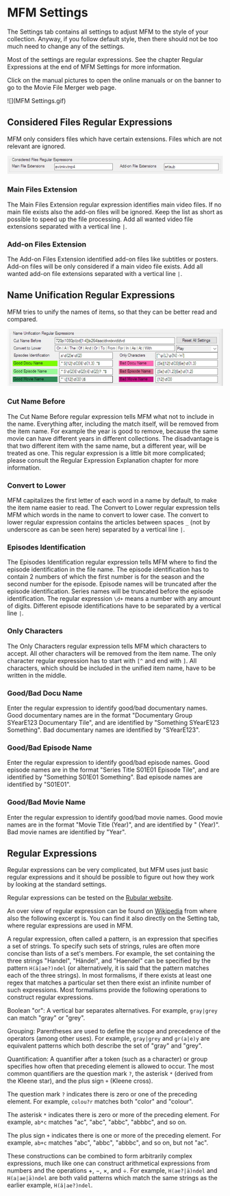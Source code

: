 # MFM Settings

The Settings tab contains all settings to adjust MFM to the style of your collection. Anyway, if you follow default style, then there should not be too much need to change any of the settings.

Most of the settings are regular expressions.  See the chapter Regular Expressions at the end of MFM Settings for more information.

Click on the manual pictures to open the online manuals or on the banner to go to the Movie File Merger web page.

![](MFM Settings.gif)

## Considered Files Regular Expressions
MFM only considers files which have certain extensions.  Files which are not relevant are ignored.

![Considered Files](ConsideredFiles.jpg)

### Main Files Extension
The Main Files Extension regular expression identifies main video files.  If no main file exists also the add-on files will be ignored.  Keep the list as short as possible to speed up the file processing.  Add all wanted video file extensions separated with a vertical line `|`.

### Add-on Files Extension
The Add-on Files Extension identified add-on files like subtitles or posters.  Add-on files will be only considered if a main video file exists.  Add all wanted add-on file extensions separated with a vertical line `|`.

## Name Unification Regular Expressions
MFM tries to unify the names of items, so that they can be better read and compared.

![Name Unification](NameUnification.jpg)

### Cut Name Before
The Cut Name Before regular expression tells MFM what not to include in the name.  Everything after, including the match itself, will be removed from the item name.  For example the year is good to remove, because the same movie can have different years in different collections.  The disadvantage is that two different item with the same name, but a different year, will be treated as one.  This regular expression is a little bit more complicated; please consult the Regular Expression Explanation chapter for more information.

### Convert to Lower
MFM capitalizes the first letter of each word in a name by default, to make the item name easier to read.  The Convert to Lower regular expression tells MFM which words in the name to convert to lower case.  The convert to lower regular expression contains the articles between spaces `_` (not by underscore as can be seen here) separated by a vertical line `|`.

### Episodes Identification
The Episodes Identification regular expression tells MFM where to find the episode identification in the file name.  The episode identification has to contain 2 numbers of which the first number is for the season and the second number for the episode.  Episode names will be truncated after the episode identification.  Series names will be truncated before the episode identification.  The regular expression `\d+` means a number with any amount of digits.  Different episode identifications have to be separated by a vertical line `|`.

### Only Characters
The Only Characters regular expression tells MFM which characters to accept.  All other characters will be removed from the item name.  The only character regular expression has to start with `[^` and end with `]`.  All characters, which should be included in the unified item name, have to be written in the middle.

### Good/Bad Docu Name
Enter the regular expression to identify good/bad documentary names.  Good documentary names are in the format "Documentary Group SYearE123 Documentary Tile", and are identified by "Something SYearE123 Something".  Bad documentary names are identified by "SYearE123".

### Good/Bad Episode Name
Enter the regular expression to identify good/bad episode names.  Good episode names are in the format "Series Title S01E01 Episode Tile", and are identified by "Something S01E01 Something".  Bad episode names are identified by "S01E01".

### Good/Bad Movie Name
Enter the regular expression to identify good/bad movie names.  Good movie names are in the format "Movie Title (Year)", and are identified by " (Year)".  Bad movie names are identified by "Year".

## Regular Expressions
Regular expressions can be very complicated, but MFM uses just basic regular expressions and it should be possible to figure out how they work by looking at the standard settings.

Regular expressions can be tested on the [Rubular website](http://rubular.com).

An over view of regular expression can be found on [Wikipedia](http://en.wikipedia.org/wiki/Regular_expression) from where also the following excerpt is. You can find it also directly on the Setting tab, where regular expressions are used in MFM.

A regular expression, often called a pattern, is an expression that specifies a set of strings.  To specify such sets of strings, rules are often more concise than lists of a set's members.  For example, the set containing the three strings "Handel", "Händel", and "Haendel" can be specified by the pattern `H(ä|ae?)ndel` (or alternatively, it is said that the pattern matches each of the three strings).  In most formalisms, if there exists at least one regex that matches a particular set then there exist an infinite number of such expressions.  Most formalisms provide the following operations to construct regular expressions.

Boolean "or":  A vertical bar separates alternatives. For example, `gray|grey` can match "gray" or "grey".

Grouping:  Parentheses are used to define the scope and precedence of the operators (among other uses).  For example, `gray|grey` and `gr(a|e)y` are equivalent patterns which both describe the set of "gray" and "grey".

Quantification:  A quantifier after a token (such as a character) or group specifies how often that preceding element is allowed to occur. The most common quantifiers are the question mark `?`, the asterisk `*` (derived from the Kleene star), and the plus sign `+` (Kleene cross).

The question mark `?` indicates there is zero or one of the preceding element. For example, `colou?r` matches both "color" and "colour".

The asterisk `*` indicates there is zero or more of the preceding element. For example, `ab*c` matches "ac", "abc", "abbc", "abbbc", and so on.

The plus sign `+` indicates there is one or more of the preceding element. For example, `ab+c` matches "abc", "abbc", "abbbc", and so on, but not "ac".

These constructions can be combined to form arbitrarily complex expressions, much like one can construct arithmetical expressions from numbers and the operations +, −, ×, and ÷. For example, `H(ae?|ä)ndel` and `H(a|ae|ä)ndel` are both valid patterns which match the same strings as the earlier example, `H(ä|ae?)ndel`.




